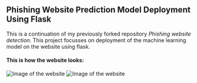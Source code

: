 ## Phishing Website Prediction Model Deployment Using Flask
This is a continuation of my previously forked repository *Phishing website detection*. This project focusses on deployment of the machine learning model on the website using flask.

#### This is how the website looks:
![Image of the website](https://github.com/aradhyxsingh/Phishing-Website-Prediction-Model-Deployment-Using-Flask/blob/master/Images/image1.jpg)
![Image of the website](https://github.com/aradhyxsingh/Phishing-Website-Prediction-Model-Deployment-Using-Flask/blob/master/Images/image2.png)

